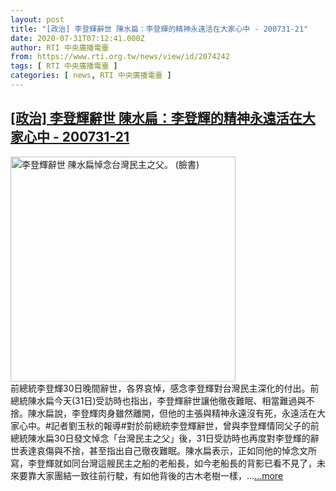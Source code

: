 ```yaml
---
layout: post
title: "[政治] 李登輝辭世 陳水扁：李登輝的精神永遠活在大家心中 - 200731-21"
date: 2020-07-31T07:12:41.000Z
author: RTI 中央廣播電臺
from: https://www.rti.org.tw/news/view/id/2074242
tags: [ RTI 中央廣播電臺 ]
categories: [ news, RTI 中央廣播電臺 ]
---
```

<!--1596179561000-->
[[政治] 李登輝辭世 陳水扁：李登輝的精神永遠活在大家心中 - 200731-21](https://www.rti.org.tw/news/view/id/2074242)
------

<div>
<img src="https://static.rti.org.tw/assets/thumbnails/2020/07/30/33e7322839c6bcb3286c4f5415e857ac.jpg" width="360" alt="李登輝辭世 陳水扁悼念台灣民主之父。 (臉書)" title="李登輝辭世 陳水扁悼念台灣民主之父。 (臉書)"><br>前總統李登輝30日晚間辭世，各界哀悼，感念李登輝對台灣民主深化的付出。前總統陳水扁今天(31日)受訪時也指出，李登輝辭世讓他徹夜難眠、相當難過與不捨。陳水扁說，李登輝肉身雖然離開，但他的主張與精神永遠沒有死，永遠活在大家心中。#記者劉玉秋的報導#對於前總統李登輝辭世，曾與李登輝情同父子的前總統陳水扁30日發文悼念「台灣民主之父」後，31日受訪時也再度對李登輝的辭世表達哀傷與不捨，甚至指出自己徹夜難眠。陳水扁表示，正如同他的悼念文所寫，李登輝就如同台灣這艘民主之船的老船長，如今老船長的背影已看不見了，未來要靠大家團結一致往前行駛，有如他背後的古木老樹一樣，...<a target="_blank" href="https://www.rti.org.tw/news/view/id/2074242">...more</a>
</div>
